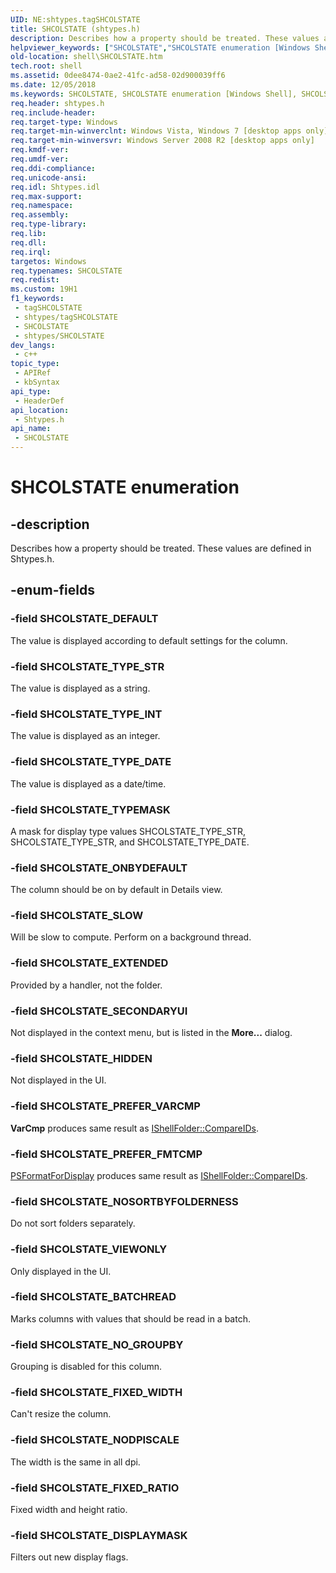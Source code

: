 ```yaml
---
UID: NE:shtypes.tagSHCOLSTATE
title: SHCOLSTATE (shtypes.h)
description: Describes how a property should be treated. These values are defined in Shtypes.h.
helpviewer_keywords: ["SHCOLSTATE","SHCOLSTATE enumeration [Windows Shell]","SHCOLSTATE_BATCHREAD","SHCOLSTATE_DEFAULT","SHCOLSTATE_DISPLAYMASK","SHCOLSTATE_EXTENDED","SHCOLSTATE_FIXED_RATIO","SHCOLSTATE_FIXED_WIDTH","SHCOLSTATE_HIDDEN","SHCOLSTATE_NODPISCALE","SHCOLSTATE_NOSORTBYFOLDERNESS","SHCOLSTATE_NO_GROUPBY","SHCOLSTATE_ONBYDEFAULT","SHCOLSTATE_PREFER_FMTCMP","SHCOLSTATE_PREFER_VARCMP","SHCOLSTATE_SECONDARYUI","SHCOLSTATE_SLOW","SHCOLSTATE_TYPEMASK","SHCOLSTATE_TYPE_DATE","SHCOLSTATE_TYPE_INT","SHCOLSTATE_TYPE_STR","SHCOLSTATE_VIEWONLY","shell.SHCOLSTATE","shell_SHCOLSTATE","shtypes/SHCOLSTATE","shtypes/SHCOLSTATE_BATCHREAD","shtypes/SHCOLSTATE_DEFAULT","shtypes/SHCOLSTATE_DISPLAYMASK","shtypes/SHCOLSTATE_EXTENDED","shtypes/SHCOLSTATE_FIXED_RATIO","shtypes/SHCOLSTATE_FIXED_WIDTH","shtypes/SHCOLSTATE_HIDDEN","shtypes/SHCOLSTATE_NODPISCALE","shtypes/SHCOLSTATE_NOSORTBYFOLDERNESS","shtypes/SHCOLSTATE_NO_GROUPBY","shtypes/SHCOLSTATE_ONBYDEFAULT","shtypes/SHCOLSTATE_PREFER_FMTCMP","shtypes/SHCOLSTATE_PREFER_VARCMP","shtypes/SHCOLSTATE_SECONDARYUI","shtypes/SHCOLSTATE_SLOW","shtypes/SHCOLSTATE_TYPEMASK","shtypes/SHCOLSTATE_TYPE_DATE","shtypes/SHCOLSTATE_TYPE_INT","shtypes/SHCOLSTATE_TYPE_STR","shtypes/SHCOLSTATE_VIEWONLY"]
old-location: shell\SHCOLSTATE.htm
tech.root: shell
ms.assetid: 0dee8474-0ae2-41fc-ad58-02d900039ff6
ms.date: 12/05/2018
ms.keywords: SHCOLSTATE, SHCOLSTATE enumeration [Windows Shell], SHCOLSTATE_BATCHREAD, SHCOLSTATE_DEFAULT, SHCOLSTATE_DISPLAYMASK, SHCOLSTATE_EXTENDED, SHCOLSTATE_FIXED_RATIO, SHCOLSTATE_FIXED_WIDTH, SHCOLSTATE_HIDDEN, SHCOLSTATE_NODPISCALE, SHCOLSTATE_NOSORTBYFOLDERNESS, SHCOLSTATE_NO_GROUPBY, SHCOLSTATE_ONBYDEFAULT, SHCOLSTATE_PREFER_FMTCMP, SHCOLSTATE_PREFER_VARCMP, SHCOLSTATE_SECONDARYUI, SHCOLSTATE_SLOW, SHCOLSTATE_TYPEMASK, SHCOLSTATE_TYPE_DATE, SHCOLSTATE_TYPE_INT, SHCOLSTATE_TYPE_STR, SHCOLSTATE_VIEWONLY, shell.SHCOLSTATE, shell_SHCOLSTATE, shtypes/SHCOLSTATE, shtypes/SHCOLSTATE_BATCHREAD, shtypes/SHCOLSTATE_DEFAULT, shtypes/SHCOLSTATE_DISPLAYMASK, shtypes/SHCOLSTATE_EXTENDED, shtypes/SHCOLSTATE_FIXED_RATIO, shtypes/SHCOLSTATE_FIXED_WIDTH, shtypes/SHCOLSTATE_HIDDEN, shtypes/SHCOLSTATE_NODPISCALE, shtypes/SHCOLSTATE_NOSORTBYFOLDERNESS, shtypes/SHCOLSTATE_NO_GROUPBY, shtypes/SHCOLSTATE_ONBYDEFAULT, shtypes/SHCOLSTATE_PREFER_FMTCMP, shtypes/SHCOLSTATE_PREFER_VARCMP, shtypes/SHCOLSTATE_SECONDARYUI, shtypes/SHCOLSTATE_SLOW, shtypes/SHCOLSTATE_TYPEMASK, shtypes/SHCOLSTATE_TYPE_DATE, shtypes/SHCOLSTATE_TYPE_INT, shtypes/SHCOLSTATE_TYPE_STR, shtypes/SHCOLSTATE_VIEWONLY
req.header: shtypes.h
req.include-header: 
req.target-type: Windows
req.target-min-winverclnt: Windows Vista, Windows 7 [desktop apps only]
req.target-min-winversvr: Windows Server 2008 R2 [desktop apps only]
req.kmdf-ver: 
req.umdf-ver: 
req.ddi-compliance: 
req.unicode-ansi: 
req.idl: Shtypes.idl
req.max-support: 
req.namespace: 
req.assembly: 
req.type-library: 
req.lib: 
req.dll: 
req.irql: 
targetos: Windows
req.typenames: SHCOLSTATE
req.redist: 
ms.custom: 19H1
f1_keywords:
 - tagSHCOLSTATE
 - shtypes/tagSHCOLSTATE
 - SHCOLSTATE
 - shtypes/SHCOLSTATE
dev_langs:
 - c++
topic_type:
 - APIRef
 - kbSyntax
api_type:
 - HeaderDef
api_location:
 - Shtypes.h
api_name:
 - SHCOLSTATE
---
```


# SHCOLSTATE enumeration


## -description

Describes how a property should be treated. These values are defined in Shtypes.h.

## -enum-fields

### -field SHCOLSTATE_DEFAULT

The value is displayed according to default settings for the column.

### -field SHCOLSTATE_TYPE_STR

The value is displayed as a string.

### -field SHCOLSTATE_TYPE_INT

The value is displayed as an integer.

### -field SHCOLSTATE_TYPE_DATE

The value is displayed as a date/time.

### -field SHCOLSTATE_TYPEMASK

A mask for display type values SHCOLSTATE_TYPE_STR, SHCOLSTATE_TYPE_STR, and SHCOLSTATE_TYPE_DATE.

### -field SHCOLSTATE_ONBYDEFAULT

The column should be on by default in Details view.

### -field SHCOLSTATE_SLOW

Will be slow to compute. Perform on a background thread.

### -field SHCOLSTATE_EXTENDED

Provided by a handler, not the folder.

### -field SHCOLSTATE_SECONDARYUI

Not displayed in the context menu, but is listed in the <b>More...</b> dialog.

### -field SHCOLSTATE_HIDDEN

Not displayed in the UI.

### -field SHCOLSTATE_PREFER_VARCMP

<b>VarCmp</b> produces same result as <a href="https://docs.microsoft.com/windows/desktop/api/shobjidl_core/nf-shobjidl_core-ishellfolder-compareids">IShellFolder::CompareIDs</a>.

### -field SHCOLSTATE_PREFER_FMTCMP

<a href="https://docs.microsoft.com/windows/desktop/api/propsys/nf-propsys-psformatfordisplay">PSFormatForDisplay</a> produces same result as <a href="https://docs.microsoft.com/windows/desktop/api/shobjidl_core/nf-shobjidl_core-ishellfolder-compareids">IShellFolder::CompareIDs</a>.

### -field SHCOLSTATE_NOSORTBYFOLDERNESS

Do not sort folders separately.

### -field SHCOLSTATE_VIEWONLY

Only displayed in the UI.

### -field SHCOLSTATE_BATCHREAD

Marks columns with values that should be read in a batch.

### -field SHCOLSTATE_NO_GROUPBY

Grouping is disabled for this column.

### -field SHCOLSTATE_FIXED_WIDTH

Can't resize the column.

### -field SHCOLSTATE_NODPISCALE

The width is the same in all dpi.

### -field SHCOLSTATE_FIXED_RATIO

Fixed width and height ratio.

### -field SHCOLSTATE_DISPLAYMASK

Filters out new display flags.

